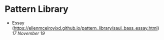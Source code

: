 # Pattern Library
- Essay (https://ellenmcelroyixd.github.io/pattern_library/saul_bass_essay.html)
*17 November 19*
